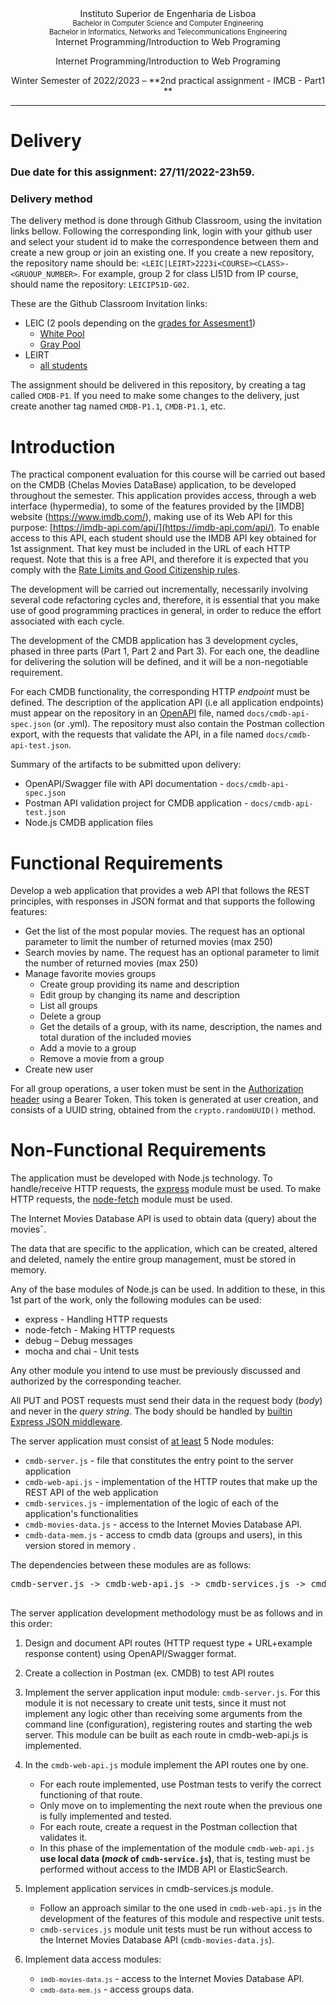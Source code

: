 <div style="text-align: center">
   Instituto Superior de Engenharia de Lisboa
   <div style="font-size: 80%">
   Bachelor in Computer Science and Computer Engineering
   <br>Bachelor in Informatics, Networks and Telecommunications Engineering
   </div>
   Internet Programming/Introduction to Web Programing

   Internet Programming/Introduction to Web Programing

   Winter Semester of 2022/2023 – **2nd practical assignment - IMCB - Part1 **

</div>

---

# Delivery

### **Due date for this assignment: 27/11/2022-23h59**.

### **Delivery method**

The delivery method is done through Github Classroom, using the invitation links bellow. Following the corresponding link, login with your github user and select your student id to make the correspondence between them and create a new group or join an existing one. If you create a new repository, the repository name should be: `<LEIC|LEIRT>2223i<COURSE><CLASS>-<GRUOUP_NUMBER>`. For example, group 2 for class LI51D from IP course, should name the repository: `LEICIP51D-G02`.  

These are the Github Classroom Invitation links:

- LEIC (2 pools depending on the [grades for Assesment1](https://2223moodle.isel.pt/mod/resource/view.php?id=124853))
  - [White Pool](https://classroom.github.com/a/JL8hcNB_)
  - [Gray Pool](https://classroom.github.com/a/rBOkvg8r)
- LEIRT
  - [all students](https://classroom.github.com/a/WgQbraQn)

The assignment should be delivered in this repository, by creating a tag called `CMDB-P1`. If you need to make some changes to the delivery, just create another tag named `CMDB-P1.1`, `CMDB-P1.1`, etc.

# Introduction

The practical component evaluation for this course will be carried out based on the CMDB (Chelas Movies DataBase) application, to be developed throughout the semester. This application provides access, through a web interface (hypermedia), to some of the features provided by the [IMDB] website (https://www.imdb.com/), making use of its Web API for this purpose:
[https://imdb-api.com/api/](https://imdb-api.com/api/). 
To enable access to this API, each student should use the IMDB API key obtained for 1st assignment.  That key must be included in the URL of each HTTP request.
Note that this is a free API, and therefore it is expected that you comply with the [Rate Limits and Good Citizenship rules](https://imdb-api.com/pricing).

The development will be carried out incrementally, necessarily involving several code refactoring cycles and, therefore, it is essential that you make use of good programming practices in general, in order to reduce the effort associated with each cycle.

The development of the CMDB application has 3 development cycles, phased in three parts (Part 1, Part 2 and Part 3). For each one, the deadline for delivering the solution will be defined, and it will be a non-negotiable requirement.

For each CMDB functionality, the corresponding HTTP *endpoint* must be defined. The description of the application API (i.e all application endpoints) must appear on the repository in an [OpenAPI](https://oai.github.io/Documentation/specification.html) file, named `docs/cmdb-api-spec.json` (or .yml). The repository must also contain the Postman collection export, with the requests that validate the API, in a file named  `docs/cmdb-api-test.json`.

Summary of the artifacts to be submitted upon delivery:

* OpenAPI/Swagger file with API documentation - `docs/cmdb-api-spec.json`
* Postman API validation project for CMDB application - `docs/cmdb-api-test.json`
* Node.js CMDB application files

# Functional Requirements

Develop a web application that provides a web API that follows the REST principles, with responses in JSON format and that supports the following features:

* Get the list of the most popular movies. The request has an optional parameter to limit the number of returned movies (max 250) 
* Search movies by name. The request has an optional parameter to limit the number of returned movies (max 250) 
* Manage favorite movies groups
  * Create group providing its name and description
  * Edit group by changing its name and description
  * List all groups
  * Delete a group
  * Get the details of a group, with its name, description, the names and total duration of the included movies
  * Add a movie to a group
  * Remove a movie from a group
* Create new user
  
For all group operations, a user token must be sent in the [Authorization header](https://developer.mozilla.org/en-US/docs/Web/HTTP/Headers/Authorization) using a Bearer Token. This token is generated at user creation, and consists of a UUID string, obtained from the `crypto.randomUUID()` method.

# Non-Functional Requirements

The application must be developed with Node.js technology. To handle/receive HTTP requests, the [express](https://expressjs.com/) module must be used. To make HTTP requests, the [node-fetch](https://www.npmjs.com/package/node-fetch) module must be used.

The Internet Movies Database API is used to obtain data (query) about the moviesˇ.

The data that are specific to the application, which can be created, altered and deleted, namely the entire group management, must be stored in memory.

Any of the base modules of Node.js can be used. In addition to these, in this 1st part of the work, only the following modules can be used:

* express - Handling HTTP requests
* node-fetch - Making HTTP requests
* debug – Debug messages
* mocha and chai - Unit tests
  
Any other module you intend to use must be previously discussed and authorized by the corresponding teacher.

All PUT and POST requests must send their data in the request body (_body_) and never in the _query string_. The body should be handled by [builtin Express JSON middleware](https://expressjs.com/en/4x/api.html#express.json).

The server application must consist of <u>at least</u> 5 Node modules:

* <code>cmdb-server.js</code> - file that constitutes the entry point to the server application
* <code>cmdb-web-api.js</code> - implementation of the HTTP routes that make up the REST API of the web application
* <code>cmdb-services.js</code> - implementation of the logic of each of the application's functionalities
* <code>cmdb-movies-data.js</code> - access to the Internet Movies Database API.
* <code>cmdb-data-mem.js</code> - access to cmdb data (groups and users), in this version stored in memory .

The dependencies between these modules are as follows:

<pre>
cmdb-server.js -> cmdb-web-api.js -> cmdb-services.js -> cmdb-movies-data.js
                                                               -> cmdb-data-mem.js
</pre>

The server application development methodology must be as follows and in this order:

1. Design and document API routes (HTTP request type + URL+example response content) using OpenAPI/Swagger format.
2. Create a collection in Postman (ex. CMDB) to test API routes
3. Implement the server application input module: <code>cmdb-server.js</code>. For this module it is not necessary to create unit tests, since it must not implement any logic other than receiving some arguments from the command line (configuration), registering routes and starting the web server. This module can be built as each route in cmdb-web-api.js is implemented.
4. In the <code>cmdb-web-api.js</code> module implement the API routes one by one.
   * For each route implemented, use Postman tests to verify the correct functioning of that route.
   * Only move on to implementing the next route when the previous one is fully implemented and tested.
   * For each route, create a request in the Postman collection that validates it.
   * In this phase of the implementation of the module <code>cmdb-web-api.js</code> **use local data (*mock* of <code>cmdb-service.js</code>)**, that is, testing must be performed without access to the IMDB API or ElasticSearch.
  
5. Implement application services in cmdb-services.js module.
   * Follow an approach similar to the one used in `cmdb-web-api.js` in the development of the features of this module and respective unit tests.
   * `cmdb-services.js` module unit tests must be run without access to the Internet Movies Database API (`cmdb-movies-data.js`).
6. Implement data access modules:
   * <code>`imdb-movies-data.js`</code> - access to the Internet Movies Database API.
   * <code>`cmdb-data-mem.js`</code> - access groups data.
